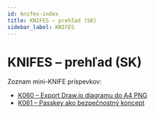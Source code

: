 ```yaml
---
id: knifes-index
title: KNIFES – prehľad (SK)
sidebar_label: KNIFES
---
```


# KNIFES – prehľad (SK)

Zoznam mini-KNIFE príspevkov:

- [K060 – Export Draw.io diagramu do A4 PNG](./K060-Export-Drawio-diagramu-do-A4-PNG/K060-Export-Drawio-diagramu-do-A4-PNG.md)
- [K061 – Passkey ako bezpečnostný koncept](./K061-Passkey-security-concept-SK/K061-Passkey-security-concept-SK.md)
